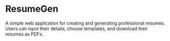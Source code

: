 # ResumeGen
A simple web application for creating and generating professional resumes. Users can input their details, choose templates, and download their resumes as PDFs.
